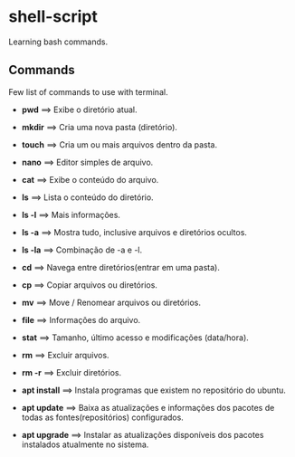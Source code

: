 # shell-script

Learning bash commands.

## Commands 
Few list of commands to use with terminal.

- **pwd** ==> Exibe o diretório atual.

- **mkdir** ==> Cria uma nova pasta (diretório).

- **touch** ==> Cria um ou mais arquivos dentro da pasta.

- **nano** ==> Editor simples de arquivo.

- **cat** ==> Exibe o conteúdo do arquivo.

- **ls** ==> Lista o conteúdo do diretório.

- **ls -l** ==> Mais informações.

- **ls -a** ==> Mostra tudo, inclusive arquivos e diretórios ocultos.

- **ls -la** ==> Combinação de -a e -l.

- **cd** ==> Navega entre diretórios(entrar em uma pasta).

- **cp** ==> Copiar arquivos ou diretórios.

- **mv** ==> Move / Renomear arquivos ou diretórios.

- **file** ==> Informações do arquivo.

- **stat** ==> Tamanho, último acesso e modificações (data/hora).

- **rm** ==> Excluir arquivos.

- **rm -r** ==> Excluir diretórios.

- **apt install** ==> Instala programas que existem no repositório do ubuntu.

- **apt update** ==> Baixa as atualizações e informações dos pacotes de todas as fontes(repositórios) configurados.

- **apt upgrade** ==> Instalar as atualizações disponíveis dos pacotes instalados atualmente no sistema.